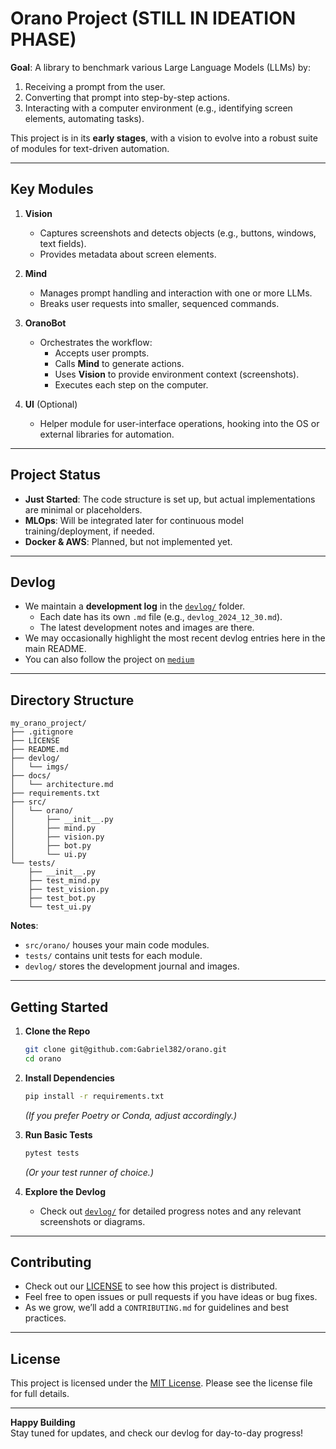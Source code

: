 # Orano Project (STILL IN IDEATION PHASE)

**Goal**: A library to benchmark various Large Language Models (LLMs) by:
1. Receiving a prompt from the user.
2. Converting that prompt into step-by-step actions.
3. Interacting with a computer environment (e.g., identifying screen elements, automating tasks).

This project is in its **early stages**, with a vision to evolve into a robust suite of modules for text-driven automation.

---

## Key Modules

1. **Vision**  
   - Captures screenshots and detects objects (e.g., buttons, windows, text fields).
   - Provides metadata about screen elements.

2. **Mind**  
   - Manages prompt handling and interaction with one or more LLMs.
   - Breaks user requests into smaller, sequenced commands.

3. **OranoBot**  
   - Orchestrates the workflow:  
     - Accepts user prompts.  
     - Calls **Mind** to generate actions.  
     - Uses **Vision** to provide environment context (screenshots).  
     - Executes each step on the computer.  

4. **UI** (Optional)  
   - Helper module for user-interface operations, hooking into the OS or external libraries for automation.

---

## Project Status

- **Just Started**: The code structure is set up, but actual implementations are minimal or placeholders.
- **MLOps**: Will be integrated later for continuous model training/deployment, if needed.
- **Docker & AWS**: Planned, but not implemented yet.

---

## Devlog

- We maintain a **development log** in the [`devlog/`](./devlog/) folder.  
  - Each date has its own `.md` file (e.g., `devlog_2024_12_30.md`).  
  - The latest development notes and images are there.  
- We may occasionally highlight the most recent devlog entries here in the main README.
- You can also follow the project on [`medium`](https://medium.com/@henrique382) 

---

## Directory Structure

```
my_orano_project/
├── .gitignore
├── LICENSE
├── README.md
├── devlog/
│   └── imgs/
├── docs/
│   └── architecture.md
├── requirements.txt
├── src/
│   └── orano/
│       ├── __init__.py
│       ├── mind.py
│       ├── vision.py
│       ├── bot.py
│       └── ui.py
└── tests/
    ├── __init__.py
    ├── test_mind.py
    ├── test_vision.py
    ├── test_bot.py
    └── test_ui.py
```

**Notes**:
- `src/orano/` houses your main code modules.
- `tests/` contains unit tests for each module.
- `devlog/` stores the development journal and images.

---

## Getting Started

1. **Clone the Repo**
   ```bash
   git clone git@github.com:Gabriel382/orano.git
   cd orano
   ```

2. **Install Dependencies**
   ```bash
   pip install -r requirements.txt
   ```
   *(If you prefer Poetry or Conda, adjust accordingly.)*

3. **Run Basic Tests**
   ```bash
   pytest tests
   ```
   *(Or your test runner of choice.)*

4. **Explore the Devlog**
   - Check out [`devlog/`](./devlog/) for detailed progress notes and any relevant screenshots or diagrams.

---

## Contributing

- Check out our [LICENSE](./LICENSE) to see how this project is distributed.
- Feel free to open issues or pull requests if you have ideas or bug fixes.
- As we grow, we’ll add a `CONTRIBUTING.md` for guidelines and best practices.

---

## License

This project is licensed under the [MIT License](./LICENSE). Please see the license file for full details.

---

**Happy Building**  
Stay tuned for updates, and check our devlog for day-to-day progress!